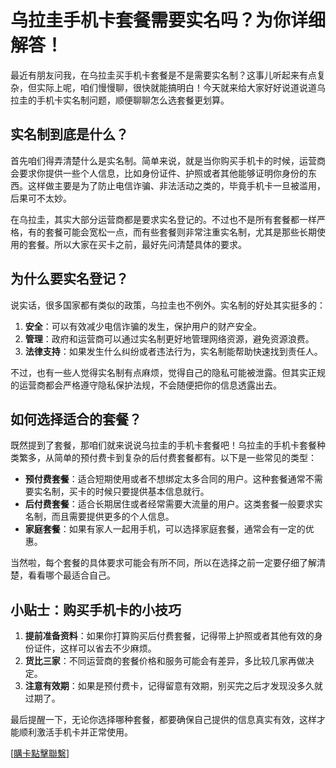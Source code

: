 # 乌拉圭手机卡套餐需要实名吗？为你详细解答！

最近有朋友问我，在乌拉圭买手机卡套餐是不是需要实名制？这事儿听起来有点复杂，但实际上呢，咱们慢慢聊，很快就能搞明白！今天就来给大家好好说道说道乌拉圭的手机卡实名制问题，顺便聊聊怎么选套餐更划算。

## 实名制到底是什么？

首先咱们得弄清楚什么是实名制。简单来说，就是当你购买手机卡的时候，运营商会要求你提供一些个人信息，比如身份证件、护照或者其他能够证明你身份的东西。这样做主要是为了防止电信诈骗、非法活动之类的，毕竟手机卡一旦被滥用，后果可不太妙。

在乌拉圭，其实大部分运营商都是要求实名登记的。不过也不是所有套餐都一样严格，有的套餐可能会宽松一点，而有些套餐则非常注重实名制，尤其是那些长期使用的套餐。所以大家在买卡之前，最好先问清楚具体的要求。

## 为什么要实名登记？

说实话，很多国家都有类似的政策，乌拉圭也不例外。实名制的好处其实挺多的：

1. **安全**：可以有效减少电信诈骗的发生，保护用户的财产安全。
2. **管理**：政府和运营商可以通过实名制更好地管理网络资源，避免资源浪费。
3. **法律支持**：如果发生什么纠纷或者违法行为，实名制能帮助快速找到责任人。

不过，也有一些人觉得实名制有点麻烦，觉得自己的隐私可能被泄露。但其实正规的运营商都会严格遵守隐私保护法规，不会随便把你的信息透露出去。

## 如何选择适合的套餐？

既然提到了套餐，那咱们就来说说乌拉圭的手机卡套餐吧！乌拉圭的手机卡套餐种类繁多，从简单的预付费卡到复杂的后付费套餐都有。以下是一些常见的类型：

- **预付费套餐**：适合短期使用或者不想绑定太多合同的用户。这种套餐通常不需要实名制，买卡的时候只要提供基本信息就行。
- **后付费套餐**：适合长期居住或者经常需要大流量的用户。这类套餐一般要求实名制，而且需要提供更多的个人信息。
- **家庭套餐**：如果有家人一起用手机，可以选择家庭套餐，通常会有一定的优惠。

当然啦，每个套餐的具体要求可能会有所不同，所以在选择之前一定要仔细了解清楚，看看哪个最适合自己。

## 小贴士：购买手机卡的小技巧

1. **提前准备资料**：如果你打算购买后付费套餐，记得带上护照或者其他有效的身份证件，这样可以省去不少麻烦。
2. **货比三家**：不同运营商的套餐价格和服务可能会有差异，多比较几家再做决定。
3. **注意有效期**：如果是预付费卡，记得留意有效期，别买完之后才发现没多久就过期了。

最后提醒一下，无论你选择哪种套餐，都要确保自己提供的信息真实有效，这样才能顺利激活手机卡并正常使用。

[[購卡點擊聯繫](https://t.me/s/SXDXQF)]